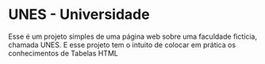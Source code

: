 # UNES - Universidade
Esse é um projeto simples de uma página web sobre uma faculdade fictícia, chamada UNES. E esse projeto tem o intuito de colocar em prática os conhecimentos de Tabelas HTML
